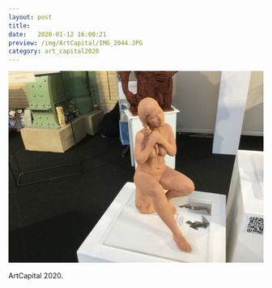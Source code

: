```yaml
---
layout: post
title:
date:   2020-01-12 16:00:21
preview: /img/ArtCapital/IMG_2044.JPG
category: art_capital2020
---
```


![Picture 1](/img/ArtCapital/IMG_2044.JPG) 


ArtCapital 2020.


